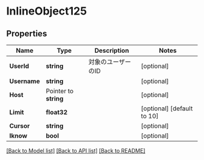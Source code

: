 # InlineObject125

## Properties

Name | Type | Description | Notes
------------ | ------------- | ------------- | -------------
**UserId** | **string** | 対象のユーザーのID | [optional] 
**Username** | **string** |  | [optional] 
**Host** | Pointer to **string** |  | [optional] 
**Limit** | **float32** |  | [optional] [default to 10]
**Cursor** | **string** |  | [optional] 
**Iknow** | **bool** |  | [optional] 

[[Back to Model list]](../README.md#documentation-for-models) [[Back to API list]](../README.md#documentation-for-api-endpoints) [[Back to README]](../README.md)


